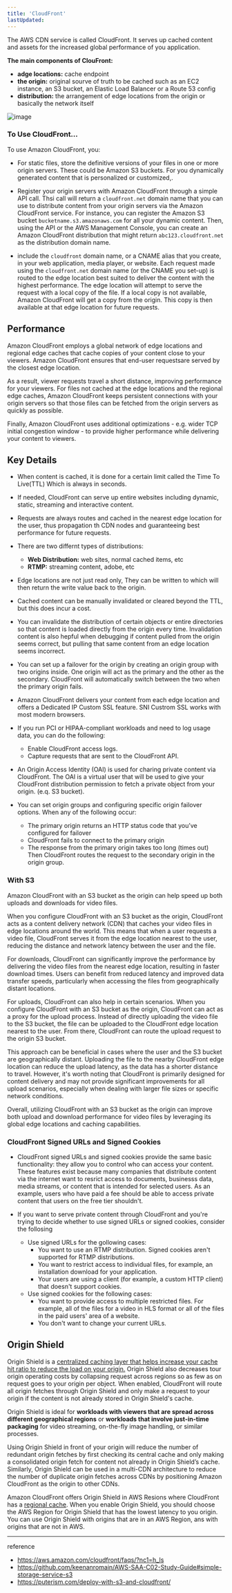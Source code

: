 ```yaml
---
title: 'CloudFront'
lastUpdated: 
---
```


The AWS CDN service is called CloudFront. It serves up cached content and assets for the increased global performance of you application.

**The main components of ClouFront:**
- **adge locations:** cache endpoint
- **the origin:** original sourve of truth to be cached such as an EC2 instance, an S3 bucket, an Elastic Load Balancer or a Route 53 config
- **distribution:** the arrangement of edge locations from the origin or basically the network itself

![image](https://github.com/rlaisqls/rlaisqls/assets/81006587/8db91220-f050-4243-ba27-cf5d398fbc0b)

### To Use CloudFront...

To use Amazon CloudFront, you:
- For static files, store the definitive versions of your files in one or more origin servers. These could be Amazon S3 buckets. For you dynamically generated content that is personalized or customized,.
  
- Register your origin servers with Amazon CloudFront through a simple API call. Thsi call will return a `cloudfront.net` domain name that you can use to distribute content from your origin servers via the Amazon CloudFront service. For instance, you can register the Amazon S3 bucket `bucketname.s3.amazonaws.com` for all your dynamic content. Then, using the API or the AWS Management Console, you can create an Amazon CloudFront distribution that might return `abc123.cloudfront.net` as the distribution domain name.
  
- include the `cloudfront` domain name, or a CNAME alias that you create, in your web application, media player, or website. Each request made using the `cloudfront.net` domain name (or the CNAME you set-up) is routed to the edge location best suited to deliver the content with the highest performance. The edge location will attempt to serve the request with a local copy of the file. If a local copy is not available, Amazon CloudFront will get a copy from the origin. This copy is then available at that edge location for future requests.

## Performance

Amazon CloudFront employs a global network of edge locations and regional edge caches that cache copies of your content close to your viewers. Amazon CloudFront ensures that end-user requestsare served by the closest edge location.

As a result, viewer requests travel a short distance, improving performance for your viewers. For files not cached at the edge locations and the regional edge caches, Amazon CloudFront keeps persistent connections with your origin servers so that those files can be fetched from the origin servers as quickly as possible.

Finally, Amazon CloudFront uses additional optimizations - e.g. wider TCP initial congestion window - to provide higher performance while delivering your content to viewers.

## Key Details

- When content is cached, it is done for a certain limit called the Time To Live(TTL) Which is always in seconds.
  
- If needed, CloudFront can serve up entire websites including dynamic, static, streaming and interactive content.
  
- Requests are always routes and cached in the nearest edge location for the user, thus propagation th CDN nodes and guaranteeing best performance for future requests.
  
- There are two differnt types of distributions:
  - **Web Distribution:** web sites, normal cached items, etc
  - **RTMP:** streaming content, adobe, etc
  
- Edge locations are not just read only, They can be written to which will then return the write value back to the origin.

- Cached content can be manually invalidated or cleared beyond the TTL, but this does incur a cost.
  
- You can invalidate the distribution of certain objects or entire directories so that content is loaded directly from the origin every time. Invalidation content is also hepful when debugging if content pulled from the origin seems correct, but pulling that same content from an edge location seems incorrect.
  
- You can set up a failover for the origin by creating an origin group with two origins inside. One origin will act as the primary and the other as the secondary. CloudFront will automatically switch between the two when the primary origin fails.
  
- Amazon CloudFront delivers your content from each edge location and offers a Dedicated IP Custom SSL feature. SNI Custrom SSL works with most modern browsers.
  
- If you run PCI or HIPAA-compliant workloads and need to log usage data, you can do the following:
  - Enable CloudFront access logs.
  - Capture requests that are sent to the CloudFront API.
  
- An Origin Access Identity (OAI) is used for charing private content via CloudFront. The OAI is a virtual user that will be used to give your CloudFront distribution permission to fetch a private object from your origin. (e.q. S3 bucket).

- You can set origin groups and configuring specific origin failover options. When any of the following occur:
  - The primary origin returns an HTTP status code that you’ve configured for failover
  - CloudFront fails to connect to the primary origin
  - The response from the primary origin takes too long (times out)
  Then CloudFront routes the request to the secondary origin in the origin group.

### With S3

Amazon CloudFront with an S3 bucket as the origin can help speed up both uploads and downloads for video files.

When you configure CloudFront with an S3 bucket as the origin, CloudFront acts as a content delivery network (CDN) that caches your video files in edge locations around the world. This means that when a user requests a video file, CloudFront serves it from the edge location nearest to the user, reducing the distance and network latency between the user and the file.

For downloads, CloudFront can significantly improve the performance by delivering the video files from the nearest edge location, resulting in faster download times. Users can benefit from reduced latency and improved data transfer speeds, particularly when accessing the files from geographically distant locations.

For uploads, CloudFront can also help in certain scenarios. When you configure CloudFront with an S3 bucket as the origin, CloudFront can act as a proxy for the upload process. Instead of directly uploading the video file to the S3 bucket, the file can be uploaded to the CloudFront edge location nearest to the user. From there, CloudFront can route the upload request to the origin S3 bucket.

This approach can be beneficial in cases where the user and the S3 bucket are geographically distant. Uploading the file to the nearby CloudFront edge location can reduce the upload latency, as the data has a shorter distance to travel. However, it's worth noting that CloudFront is primarily designed for content delivery and may not provide significant improvements for all upload scenarios, especially when dealing with larger file sizes or specific network conditions.

Overall, utilizing CloudFront with an S3 bucket as the origin can improve both upload and download performance for video files by leveraging its global edge locations and caching capabilities.

### CloudFront Signed URLs and Signed Cookies

- CloudFront signed URLs and signed cookies provide the same basic functionality: they allow you to control who can access your content. These features exist because many companies that distribute content via the internet want to resrict access to documents, businesss data, media streams, or content that is intended for selected users. As an example, users who have paid a fee should be able to access private content that users on the free tier shouldn't.

- If you want to serve private content through CloudFront and you're trying to decide whether to use signed URLs or signed cookies, consider the follosing
  - Use signed URLs for the gollowing cases:
    - You want to use an RTMP distribution. Signed cookies aren't supported for RTMP distributions.
    - You want to restrict access to individual files, for example, an installation download for your application.
    - Your users are using a client (for example, a custom HTTP client) that doesn't support cookies.
  - Use signed cookies for the following cases:
    - You want to provide access to multiple restricted files. For example, all of the files for a video in HLS format or all of the files in the paid users' area of a website.
    - You don't want to change your current URLs.

## Origin Shield

Origin Shield is a <u>centralized caching layer that helps increase your cache hit ratio to reduce the load on your origin.</u> Origin Shield also decreases tour origin operating costs by collapsing request across regions so as few as on request goes to your origin per object. When enabled, CloudFront will route all origin fetches through Origin Shield and only make a request to your origin if the content is not already stored in Origin Shield's cache.

Origin Shield is ideal for **workloads with viewers that are spread across different geographical regions** or **workloads that involve just-in-time packaging** for video streaming, on-the-fly image handling, or similar processes.

Using Origin Shield in front of your origin will reduce the number of redundant origin fetches by first checking its central cache and only making a consolidated origin fetch for content not already in Origin Shield’s cache. Similarly, Origin Shield can be used in a multi-CDN architecture to reduce the number of duplicate origin fetches across CDNs by positioning Amazon CloudFront as the origin to other CDNs.

Amazon CloudFront offers Origin Shield in AWS Resions where CloudFront has a [regional cache](https://docs.aws.amazon.com/AmazonCloudFront/latest/DeveloperGuide/HowCloudFrontWorks.html#CloudFrontRegionaledgecaches). When you enable Origin Shield, you should choose the AWS Region for Origin Shield that has the lowest latency to you origin. You can use Origin Shield with origins that are in an AWS Region, ans with origins that are not in AWS.

---
reference
- https://aws.amazon.com/cloudfront/faqs/?nc1=h_ls
- https://github.com/keenanromain/AWS-SAA-C02-Study-Guide#simple-storage-service-s3
- https://puterism.com/deploy-with-s3-and-cloudfront/